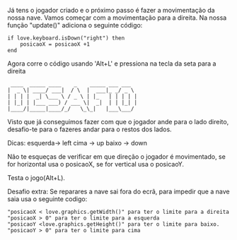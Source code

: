 
Já tens o jogador criado e o próximo passo é fazer a movimentação da nossa nave.
Vamos começar com a movimentação para a direita.
Na nossa função "update()" adiciona o seguinte código:

    if love.keyboard.isDown("right") then
        posicaoX = posicaoX +1
    end

Agora corre o código usando 'Alt+L' e pressiona na tecla da seta para a direita


     ____  _____ ____    _    _____ ___ ___  
    |  _ \| ____/ ___|  / \  |  ___|_ _/ _ \
    | | | |  _| \___ \ / _ \ | |_   | | | | |
    | |_| | |___ ___) / ___ \|  _|  | | |_| |
    |____/|_____|____/_/   \_\_|   |___\___/



Visto que já conseguimos fazer com que o jogador ande para o lado direito, desafio-te para o fazeres andar para o restos dos lados.

Dicas:
esquerda-> left
cima -> up
baixo -> down

Não te esqueças de verificar em que direção o jogador é movimentado, se for horizontal usa o posicaoX, se for vertical usa o posicaoY.

Testa o jogo(Alt+L).

Desafio extra:
Se reparares a nave sai fora do ecrã, para impedir que a nave saia usa o seguinte codigo:

    "posicaoX < love.graphics.getWidth()" para ter o limite para a direita
    "posicaoX > 0" para ter o limite para a esquerda
    "posicaoY <love.graphics.getHeight()" para ter o limite para baixo.
    "posicaoY > 0" para ter o limite para cima


